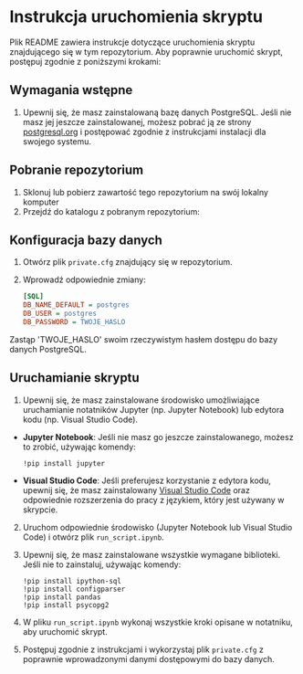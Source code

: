 # Instrukcja uruchomienia skryptu

Plik README zawiera instrukcje dotyczące uruchomienia skryptu znajdującego się w tym repozytorium. Aby poprawnie uruchomić skrypt, postępuj zgodnie z poniższymi krokami:

## Wymagania wstępne

1. Upewnij się, że masz zainstalowaną bazę danych PostgreSQL. Jeśli nie masz jej jeszcze zainstalowanej, możesz pobrać ją ze strony [postgresql.org](https://www.postgresql.org/) i postępować zgodnie z instrukcjami instalacji dla swojego systemu.

## Pobranie repozytorium

1. Sklonuj lub pobierz zawartość tego repozytorium na swój lokalny komputer
2. Przejdź do katalogu z pobranym repozytorium:
	

## Konfiguracja bazy danych

1. Otwórz plik `private.cfg` znajdujący się w repozytorium.

2. Wprowadź odpowiednie zmiany:

	```ini
	[SQL]
	DB_NAME_DEFAULT = postgres
	DB_USER = postgres
	DB_PASSWORD = TWOJE_HASLO
	```

Zastąp 'TWOJE_HASLO' swoim rzeczywistym hasłem dostępu do bazy danych PostgreSQL.

## Uruchamianie skryptu

1. Upewnij się, że masz zainstalowane środowisko umożliwiające uruchamianie notatników Jupyter (np. Jupyter Notebook) lub edytora kodu (np. Visual Studio Code).

- **Jupyter Notebook**: Jeśli nie masz go jeszcze zainstalowanego, możesz to zrobić, używając komendy:

	```
	!pip install jupyter
	```
- **Visual Studio Code**: Jeśli preferujesz korzystanie z edytora kodu, upewnij się, że masz zainstalowany [Visual Studio Code](https://code.visualstudio.com/) oraz odpowiednie rozszerzenia do pracy z językiem, który jest używany w skrypcie.

2. Uruchom odpowiednie środowisko (Jupyter Notebook lub Visual Studio Code) i otwórz plik `run_script.ipynb`.

3. Upewnij się, że masz zainstalowane wszystkie wymagane biblioteki. Jeśli nie to zainstaluj, używając komendy:

	```
	!pip install ipython-sql
	!pip install configparser
	!pip install pandas
	!pip install psycopg2
	```

4. W pliku `run_script.ipynb` wykonaj wszystkie kroki opisane w notatniku, aby uruchomić skrypt.

5. Postępuj zgodnie z instrukcjami i wykorzystaj plik `private.cfg` z poprawnie wprowadzonymi danymi dostępowymi do bazy danych.

